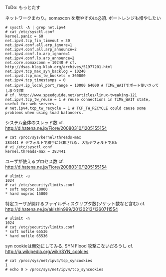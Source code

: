 ToDo: もっとたす

ネットワークまわり。somaxcon を増やすのは必須. ポートレンジも増やしたい

```
# sysctl -A | grep net.ipv4
# cat /etc/sysctl.conf
kernel.panic = 60
net.ipv4.tcp_fin_timeout = 30
net.ipv4.conf.all.arp_ignore=1
net.ipv4.conf.all.arp_announce=2
net.ipv4.conf.lo.arp_ignore=1
net.ipv4.conf.lo.arp_announce=2
net.core.somaxconn = 10240 # cf. http://dsas.blog.klab.org/archives/51977201.html
net.ipv4.tcp_max_syn_backlog = 10240
net.ipv4.tcp_max_tw_buckets = 360000
net.ipv4.tcp_timestamps = 0
net.ipv4.ip_local_port_range = 10000 64000 # TIME_WAITでポート使いきってしまう対策
# cf. http://www.speedguide.net/articles/linux-tweaking-121
net.ipv4.tcp_tw_reuse = 1 # reuse connections in TIME_WAIT state, useful for web servers. 
# net.ipv4.tcp_tw_recycle = 1 # TCP_TW_RECYCLE could cause some problems when using load balancers.
```


システム全体のスレッド数 cf. http://d.hatena.ne.jp/Fiore/20080310/1205155154

```
# cat /proc/sys/kernel/threads-max
383441 # デフォルトで勝手に計算される. 大抵デフォルトでおk
# vi /etc/sysctl.conf
kernel.threads-max = 383441 
```

ユーザが使えるプロセス数  cf. http://d.hatena.ne.jp/Fiore/20080310/1205155154

```
# ulimit -u
1024
# cat /etc/security/limits.conf 
* soft noproc 10000
* hard noproc 15000
```

特定ユーザが開けるファイルディスクリプタ数(ソケット数など含む) cf. http://d.hatena.ne.jp/akishin999/20130213/1360711554

```
# ulimit -n
1024
# cat /etc/security/limits.conf 
* soft nofile 65536
* hard nofile 65536
```

syn cookieは無効にしてみる. SYN Flood 攻撃こないだろうし cf. http://ja.wikipedia.org/wiki/SYN_cookies

```
# cat /proc/sys/net/ipv4/tcp_syncookies
1
# echo 0 > /proc/sys/net/ipv4/tcp_syncookies
```

